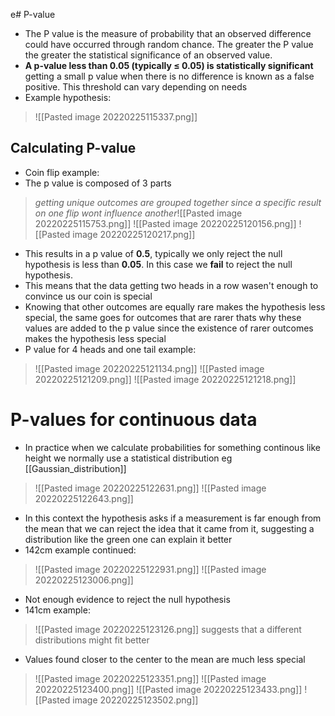 e# P-value
- The P value is the measure of probability that an observed difference could have occurred through random chance. The greater the P value the greater the statistical significance of an observed value.
- **A p-value less than 0.05 (typically ≤ 0.05) is statistically significant** getting a small p value when there is no difference is known as a false positive. This threshold can vary depending on needs
- Example hypothesis:
>![[Pasted image 20220225115337.png]]
## Calculating P-value
- Coin flip example:
- The p value is composed of 3 parts

>*getting unique outcomes are grouped together since a specific result on one flip wont influence another*![[Pasted image 20220225115753.png]]
>![[Pasted image 20220225120156.png]]
>![[Pasted image 20220225120217.png]]

- This results in a p value of **0.5**, typically we only reject the null hypothesis is less than **0.05**. In this case we **fail** to reject the null hypothesis.
- This means that the data getting two heads in a row wasen't enough to convince us our coin is special
- Knowing that other outcomes are equally rare makes the hypothesis less special, the same goes for outcomes that are rarer thats why these values are added to the p value since the existence of rarer outcomes makes the hypothesis less special
- P value for 4 heads and one tail example:
>![[Pasted image 20220225121134.png]]
>![[Pasted image 20220225121209.png]]
>![[Pasted image 20220225121218.png]]

# P-values for continuous data
- In practice when we calculate probabilities for something continous like height we normally use a statistical distribution eg [[Gaussian_distribution]]
>![[Pasted image 20220225122631.png]]
>![[Pasted image 20220225122643.png]]
- In this context the hypothesis asks if a measurement is far enough from the mean that we can reject the idea that it came from it, suggesting a distribution like the green one can explain it better
- 142cm example continued:
>![[Pasted image 20220225122931.png]]
>![[Pasted image 20220225123006.png]]
- Not enough evidence to reject the null hypothesis
- 141cm example:
>![[Pasted image 20220225123126.png]]
suggests that a different distributions might fit better

- Values found closer to the center to the mean are much less special
>![[Pasted image 20220225123351.png]]
>![[Pasted image 20220225123400.png]]
>![[Pasted image 20220225123433.png]]
>![[Pasted image 20220225123502.png]]